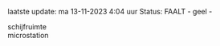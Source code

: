 laatste update: 
ma 13-11-2023  4:04   uur 
Status: FAALT - geel - 
<div class="service Y">schijfruimte</div><div class="service Y">microstation</div>